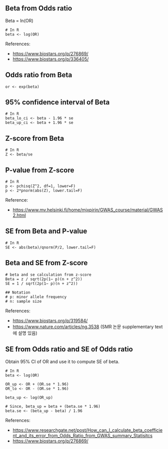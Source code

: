 
## Beta from Odds ratio
Beta = ln(OR)
```
# In R
beta <- log(OR)
```

References:
- https://www.biostars.org/p/276869/
- https://www.biostars.org/p/336405/

## Odds ratio from Beta
```
or <- exp(beta)
```

## 95% confidence interval of Beta
```
# In R
beta_lo_ci <- beta - 1.96 * se
beta_up_ci <- beta + 1.96 * se
```

## Z-score from Beta
```
# In R
Z <- beta/se
```

## P-value from Z-score
```
# In R
p <- pchisq(Z^2, df=1, lower=F)
p <- 2*pnorm(abs(Z), lower.tail=F)
```

Reference:
- https://www.mv.helsinki.fi/home/mjxpirin/GWAS_course/material/GWAS2.html

## SE from Beta and P-value
```
# In R
SE <- abs(beta)/qnorm(P/2, lower.tail=F)
```

## Beta and SE from Z-score
```
# beta and se calculation from z-score
Beta = z / sqrt(2p(1− p)(n + z^2))
SE = 1 / sqrt(2p(1− p)(n + z^2))

## Notation
# p: minor allele frequency
# n: sample size
```

References:
- https://www.biostars.org/p/319584/
- https://www.nature.com/articles/ng.3538 (SMR 논문 supplementary text에 설명 있음)

## SE from Odds ratio and SE of Odds ratio
Obtain 95% CI of OR and use it to compute SE of beta.
```
# In R
beta <- log(OR)

OR_up <- OR + (OR.se * 1.96)
OR_lo <- OR - (OR.se * 1.96)

beta_up <- log(OR_up)

# Since, beta_up = beta + (beta.se * 1.96)
beta.se <- (beta_up - beta) / 1.96
```

References:
- https://www.researchgate.net/post/How_can_I_calculate_beta_coefficient_and_its_error_from_Odds_Ratio_from_GWAS_summary_Statisitcs
- https://www.biostars.org/p/276869/

